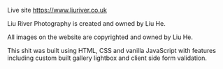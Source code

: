 Live site https://www.liuriver.co.uk

Liu River Photography is created and owned by Liu He.

All images on the website are copyrighted and owned by Liu He.

This shit was built using HTML, CSS and vanilla JavaScript with features including custom built gallery lightbox and client side form validation.
